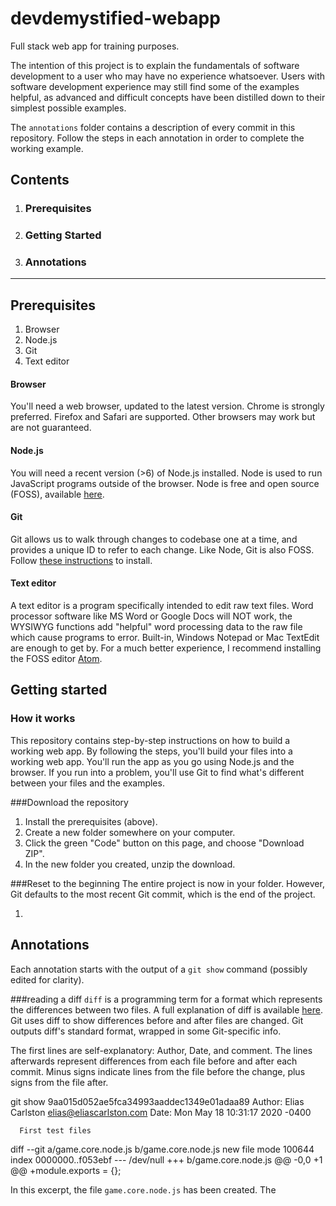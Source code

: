 # devdemystified-webapp
Full stack web app for training purposes.

The intention of this project is to explain the fundamentals of software development to a user who may have no experience whatsoever. Users with software development experience may still find some of the examples helpful, as advanced and difficult concepts have been distilled down to their simplest possible examples.

The `annotations` folder contains a description of every commit in this repository. Follow the steps in each annotation in order to complete the working example.

## Contents
1. ### Prerequisites
2. ### Getting Started
3. ### Annotations

---

## Prerequisites
1. Browser
2. Node.js
3. Git
4. Text editor

#### Browser
You'll need a web browser, updated to the latest version. Chrome is strongly preferred. Firefox and Safari are supported. Other browsers may work but are not guaranteed.
#### Node.js
You will need a recent version (>6) of Node.js installed. Node is used to run JavaScript programs outside of the browser. Node is free and open source (FOSS), available [here](https://nodejs.org/en/download/). 
#### Git
Git allows us to walk through changes to codebase one at a time, and provides a unique ID to refer to each change. Like Node, Git is also FOSS. Follow [these instructions](https://git-scm.com/book/en/v2/Getting-Started-Installing-Git) to install.
#### Text editor

A text editor is a program specifically intended to edit raw text files. Word processor software like MS Word or Google Docs will NOT work, the WYSIWYG functions add "helpful" word processing data to the raw file which cause programs to error. Built-in, Windows Notepad or Mac TextEdit are enough to get by. For a much better experience, I recommend installing the FOSS editor [Atom](https://atom.io/).

## Getting started
### How it works
This repository contains step-by-step instructions on how to build a working web app. 
By following the steps, you'll build your files into a working web app. You'll run the app as you go using Node.js and the browser. If you run into a problem, you'll use Git to find what's different between your files and the examples.

###Download the repository
1. Install the prerequisites (above).
2. Create a new folder somewhere on your computer. 
3. Click the green "Code" button on this page, and choose "Download ZIP". 
4. In the new folder you created, unzip the download. 

###Reset to the beginning
The entire project is now in your folder. However, Git defaults to the most recent Git commit, which is the end of the project. 

1. 
## Annotations
Each annotation starts with the output of a `git show` command (possibly edited for clarity). 

###reading a diff
`diff` is a programming term for a format which represents the differences between two files. A full explanation of diff is available [here](https://medium.com/@eliascarlston/software-is-made-of-tiny-differences-53e1371628bc]). Git uses diff to show differences before and after files are changed. Git outputs diff's standard format, wrapped in some Git-specific info. 

The first lines are self-explanatory: Author, Date, and comment. The lines afterwards represent differences from each file before and after each commit. Minus signs indicate lines from the file before the change, plus signs from the file after. 

  git show 9aa015d052ae5fca34993aaddec1349e01adaa89
  Author: Elias Carlston <elias@eliascarlston.com>
  Date:   Mon May 18 10:31:17 2020 -0400
  
      First test files
  
  diff --git a/game.core.node.js b/game.core.node.js
  new file mode 100644
  index 0000000..f053ebf
  --- /dev/null
  +++ b/game.core.node.js
  @@ -0,0 +1 @@
  +module.exports = {};

In this excerpt, the file `game.core.node.js` has been created. The 
